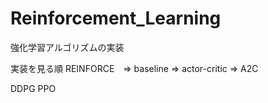 # Reinforcement_Learning
強化学習アルゴリズムの実装



実装を見る順
REINFORCE　=> baseline => actor-critic => A2C

DDPG PPO
